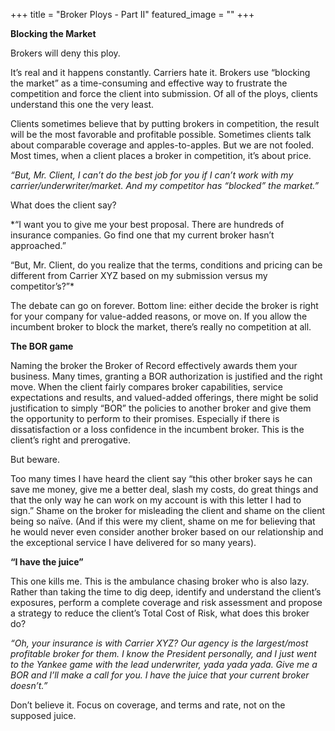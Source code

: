 +++
title = "Broker Ploys - Part II"
featured_image = ""
+++

**Blocking the Market**

Brokers will deny this ploy.

It’s real and it happens constantly. Carriers hate it. Brokers use “blocking the market” as a time-consuming and effective way to frustrate the competition and force the client into submission. Of all of the ploys, clients understand this one the very least.

Clients sometimes believe that by putting brokers in competition, the result will be the most favorable and profitable possible. Sometimes clients talk about comparable coverage and apples-to-apples. But we are not fooled. Most times, when a client places a broker in competition, it’s about price.

*“But, Mr. Client, I can’t do the best job for you if I can’t work with my carrier/underwriter/market. And my competitor has “blocked” the market.”*

What does the client say?

*“I want you to give me your best proposal. There are hundreds of insurance companies. Go find one that my current broker hasn’t approached.”

“But, Mr. Client, do you realize that the terms, conditions and pricing can be different from Carrier XYZ based on my submission versus my competitor’s?”*

The debate can go on forever. Bottom line: either decide the broker is right for your company for value-added reasons, or move on. If you allow the incumbent broker to block the market, there’s really no competition at all.

**The BOR game**

Naming the broker the Broker of Record effectively awards them your business. Many times, granting a BOR authorization is justified and the right move. When the client fairly compares broker capabilities, service expectations and results, and valued-added offerings, there might be solid justification to simply “BOR” the policies to another broker and give them the opportunity to perform to their promises. Especially if there is dissatisfaction or a loss confidence in the incumbent broker. This is the client’s right and prerogative.

But beware.

Too many times I have heard the client say “this other broker says he can save me money, give me a better deal, slash my costs, do great things and that the only way he can work on my account is with this letter I had to sign.” Shame on the broker for misleading the client and shame on the client being so naïve. (And if this were my client, shame on me for believing that he would never even consider another broker based on our relationship and the exceptional service I have delivered for so many years).

**“I have the juice”**

This one kills me. This is the ambulance chasing broker who is also lazy. Rather than taking the time to dig deep, identify and understand the client’s exposures, perform a complete coverage and risk assessment and propose a strategy to reduce the client’s Total Cost of Risk, what does this broker do?

*“Oh, your insurance is with Carrier XYZ? Our agency is the largest/most profitable broker for them. I know the President personally, and I just went to the Yankee game with the lead underwriter, yada yada yada. Give me a BOR and I’ll make a call for you. I have the juice that your current broker doesn’t.”*

Don’t believe it. Focus on coverage, and terms and rate, not on the supposed juice.

